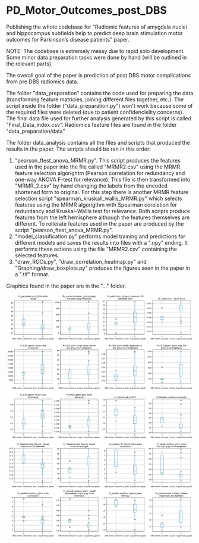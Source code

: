 # PD_Motor_Outcomes_post_DBS
 
Publishing the whole codebase for "Radiomic features of amygdala nuclei and hippocampus subfields help to predict deep brain stimulation motor outcomes for Parkinson‘s disease patients" paper.

NOTE: The codebase is extremely messy due to rapid solo development. Some minor data preparation tasks were done by hand (will be outlined in the relevant parts).

The overall goal of the paper is prediction of post DBS motor complications from pre DBS radiomics data.

The folder "data_preparation" contains the code used for preparing the data (transforming feature matricies, joining different files together, etc.). The script inside the folder ("data_preparation.py") won't work because some of the required files were deleted (due to patient confidencielity concerns). The final data file used for further analysis generated by this script is called "Final_Data_index.csv". Radiomics feature files are found in the folder "data_preparation/data"

The folder data_analysis contains all the files and scripts that produced the results in the paper. The scripts should be ran in this order:
1. "pearson_ftest_anova_MRMR.py". This script produces the features used in the paper into the file called "MRMR2.csv" using the MRMR feature selection algorightm (Pearson correlation for redundancy and one-way ANOVA F-test for relevance). This file is then transformed into "MRMR_2.csv" by hand changing the labels from the encoded shortened form to original. For this step there is another MRMR feature selection script "spearman_kruskall_wallis_MRMR.py" which selects features using the MRMR algorigthm with Spearman corelation for redundancy and Kruskal–Wallis test for relevance. Both scripts produce features from the left hemisphere although the features themselves are different. To reiterate features used in the paper are produced by the script "pearson_ftest_anova_MRMR.py".
2. "model_classification.py" performs model training and predictions for different models and saves the results into files with a ".npy" ending. It performs these actions using the file "MRMR2.csv" containing the selected features.
3. "draw_ROCs.py", "draw_correlation_heatmap.py" and "Graphing/draw_boxplots.py" produces the figures seen in the paper in a ".tif" format.

Graphics found in the paper are in the "..." folder.

![Boxplots](graphs/boxplots.png)
